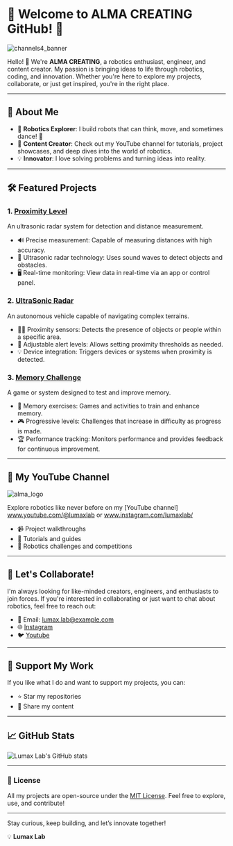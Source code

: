 # 🌟 Welcome to ALMA CREATING GitHub! 🌟

![channels4_banner](https://github.com/user-attachments/assets/9164ca38-d6c6-4692-be23-0265aa50179a)

Hello! 👋 We're **ALMA CREATING**, a robotics enthusiast, engineer, and content creator. My passion is bringing ideas to life through robotics, coding, and innovation. Whether you're here to explore my projects, collaborate, or just get inspired, you're in the right place. 

---

## 🤖 About Me

- 🚀 **Robotics Explorer**: I build robots that can think, move, and sometimes dance! 🕺
- 🎥 **Content Creator**: Check out my YouTube channel for tutorials, project showcases, and deep dives into the world of robotics.
- 💡 **Innovator**: I love solving problems and turning ideas into reality.

---

## 🛠️ Featured Projects

### 1. **[Proximity Level](https://github.com/Lumax980/Project/blob/main/Proximity%20Level/README.md)**
An ultrasonic radar system for detection and distance measurement.

- 🔊 Precise measurement: Capable of measuring distances with high accuracy.
- 📡 Ultrasonic radar technology: Uses sound waves to detect objects and obstacles.
- 🖥 Real-time monitoring: View data in real-time via an app or control panel.

### 2. **[UltraSonic Radar](https://github.com/Lumax980/Project/blob/main/UltraSonic%20Radar/README.md)**
An autonomous vehicle capable of navigating complex terrains.

- 🚶‍♂️ Proximity sensors: Detects the presence of objects or people within a specific area.
- 🏅 Adjustable alert levels: Allows setting proximity thresholds as needed.
- 💡 Device integration: Triggers devices or systems when proximity is detected.

### 3. **[Memory Challenge](https://github.com/Lumax980/Project/blob/main/MemoryChallenge/README.md)**
A game or system designed to test and improve memory.

- 🧠 Memory exercises: Games and activities to train and enhance memory.
- 🎮 Progressive levels: Challenges that increase in difficulty as progress is made.
- 🏆 Performance tracking: Monitors performance and provides feedback for continuous improvement.
---

## 🎥 My YouTube Channel

![alma_logo](https://github.com/user-attachments/assets/1f5b0b4e-7bb9-4e2b-9751-f90ed2427447)


Explore robotics like never before on my [YouTube channel] www.youtube.com/@lumaxlab or www.instagram.com/lumaxlab/

- 📹 Project walkthroughs
- 🔧 Tutorials and guides
- 🎉 Robotics challenges and competitions

---

## 🚀 Let's Collaborate!

I'm always looking for like-minded creators, engineers, and enthusiasts to join forces. If you're interested in collaborating or just want to chat about robotics, feel free to reach out:

- 📧 Email: [lumax.lab@example.com](mailto:lucascruz980@gmail.com)
- 🌐 [Instagram]([https://www.linkedin.com/in/lumaxlab](https://www.instagram.com/lumaxlab/))
- 🐦 [Youtube]([https://www.youtube.com/channel/yourchannel](https://www.youtube.com/@lumaxlab))

---

## 🌟 Support My Work

If you like what I do and want to support my projects, you can:

- ⭐ Star my repositories
- 📢 Share my content

---

## 📈 GitHub Stats

![Lumax Lab's GitHub stats](https://github-readme-stats.vercel.app/api?username=Lumax980&show_icons=true&theme=radical)

---

### 📜 License

All my projects are open-source under the [MIT License](https://opensource.org/licenses/MIT). Feel free to explore, use, and contribute!

---

Stay curious, keep building, and let’s innovate together!

💡 **Lumax Lab**
